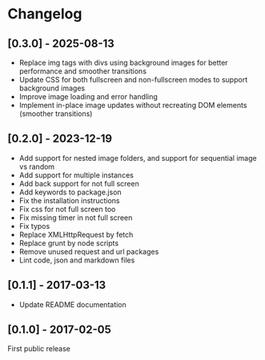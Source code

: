# Changelog

## [0.3.0] - 2025-08-13

- Replace img tags with divs using background images for better performance and smoother transitions
- Update CSS for both fullscreen and non-fullscreen modes to support background images
- Improve image loading and error handling
- Implement in-place image updates without recreating DOM elements (smoother transitions)

## [0.2.0] - 2023-12-19

- Add support for nested image folders, and support for sequential image vs random
- Add support for multiple instances
- Add back support for not full screen
- Add keywords to package.json
- Fix the installation instructions
- Fix css for not full screen too
- Fix missing timer in not full screen
- Fix typos
- Replace XMLHttpRequest by fetch
- Replace grunt by node scripts
- Remove unused request and url packages
- Lint code, json and markdown files

## [0.1.1] - 2017-03-13

- Update README documentation

## [0.1.0] - 2017-02-05

First public release
